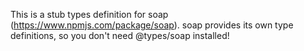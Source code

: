 This is a stub types definition for soap (https://www.npmjs.com/package/soap).
soap provides its own type definitions, so you don't need @types/soap installed!